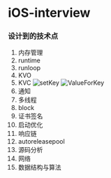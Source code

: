 # iOS-interview
### 设计到的技术点
1. 内存管理
2. runtime
3. runloop
4. KVO
5. KVC
![setKey](https://user-gold-cdn.xitu.io/2018/8/16/1653e63385b66420?imageView2/0/w/1280/h/960/format/webp/ignore-error/1)
![ValueForKey](https://user-gold-cdn.xitu.io/2018/8/16/1654345519a1f4a3?imageView2/0/w/1280/h/960/format/webp/ignore-error/1)
6. 通知
7. 多线程
8. block
9. 证书签名
10. 启动优化
11. 响应链
12. autoreleasepool
13. 源码分析
14. 网络
15. 数据结构与算法
